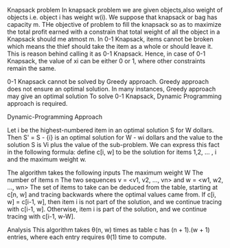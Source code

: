 Knapsack problem
In knapsack problem we are given objects,also weight of objects i.e. object i has weight w(i).
We suppose that knapsack or bag has capacity m.
THe objective of problem to fill the knapsack so as to maximize the total profit earned with a constrain that total weight of all the object in a Knapsack should me atmost m.
In 0-1 Knapsack, items cannot be broken which means the thief should take the item as a whole or should leave it. This is reason behind calling it as 0-1 Knapsack.
Hence, in case of 0-1 Knapsack, the value of xi can be either 0 or 1, where other constraints remain the same.

0-1 Knapsack cannot be solved by Greedy approach. 
Greedy approach does not ensure an optimal solution. In many instances, Greedy approach may give an optimal solution
To solve 0-1 Knapsack, Dynamic Programming approach is required.

Dynamic-Programming Approach

Let i be the highest-numbered item in an optimal solution S for W dollars. Then S' = S - {i} is an optimal solution for W - wi dollars and the value to the solution S is Vi plus the value of the sub-problem.
We can express this fact in the following formula: define c[i, w] to be the solution for items 1,2, … , i and the maximum weight w.

The algorithm takes the following inputs
The maximum weight W
The number of items n
The two sequences v = <v1, v2, …, vn> and w = <w1, w2, …, wn>
The set of items to take can be deduced from the table, starting at c[n, w] and tracing backwards where the optimal values came from.
If c[i, w] = c[i-1, w], then item i is not part of the solution, and we continue tracing with c[i-1, w]. Otherwise, item i is part of the solution, and we continue tracing with c[i-1, w-W].

Analysis
This algorithm takes θ(n, w) times as table c has (n + 1).(w + 1) entries, where each entry requires θ(1) time to compute.
